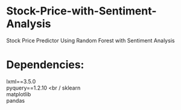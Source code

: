 # Stock-Price-with-Sentiment-Analysis
Stock Price Predictor Using Random Forest with Sentiment Analysis
# Dependencies: 
lxml==3.5.0 <br />
pyquery==1.2.10 <br /
sklearn <br />
matplotlib <br />
pandas
